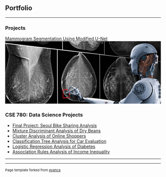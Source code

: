 ## Portfolio

---

### Projects 

[Mammogram Segmentation Using Modified U-Net](/New_Segmentation_DDSM.ipynb)
<img src="images/AI.png?raw=true"/>

<!---
---
[Project 2 Title](/pdf/sample_presentation.pdf)
<img src="images/dummy_thumbnail.jpg?raw=true"/>

---
[Project 3 Title](http://example.com/)
<img src="images/dummy_thumbnail.jpg?raw=true"/>

---

--->

### CSE 780: Data Science Projects

- [Final Project: Seoul Bike Sharing Analysis](/pdf/CSE780/CSE780_Final_Project.pdf)
- [Mixture Discriminant Analysis of Dry Beans](/pdf/CSE780/CSE780_Assignment_5.pdf)
- [Cluster Analysis of Online Shoppers](/pdf/CSE780/CSE780_Assignment_4.pdf)
- [Classification Tree Analysis for Car Evaluation](/pdf/CSE780/CSE780_Assignment_3.pdf)
- [Logistic Regression Analysis of Diabetes](/pdf/CSE780/CSE780_Assignment_2.pdf)
- [Association Rules Analysis of Income Inequality](/pdf/CSE780/CSE780_Assignment_1.pdf)

---




---
<p style="font-size:11px">Page template forked from <a href="https://github.com/evanca/quick-portfolio">evanca</a></p>
<!-- Remove above link if you don't want to attibute -->

